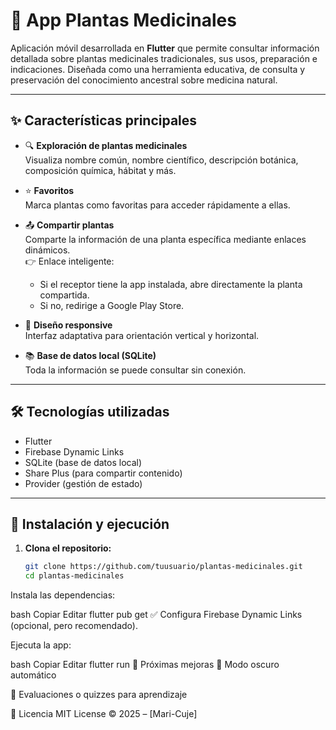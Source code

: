 # 🌿 App Plantas Medicinales

Aplicación móvil desarrollada en **Flutter** que permite consultar información detallada sobre plantas medicinales tradicionales, sus usos, preparación e indicaciones. Diseñada como una herramienta educativa, de consulta y preservación del conocimiento ancestral sobre medicina natural.

---

## ✨ Características principales

- 🔍 **Exploración de plantas medicinales**  
  Visualiza nombre común, nombre científico, descripción botánica, composición química, hábitat y más.

- ⭐ **Favoritos**  
  Marca plantas como favoritas para acceder rápidamente a ellas.

- 📤 **Compartir plantas**  
  Comparte la información de una planta específica mediante enlaces dinámicos.  
  👉 Enlace inteligente:  
  - Si el receptor tiene la app instalada, abre directamente la planta compartida.  
  - Si no, redirige a Google Play Store.

- 📱 **Diseño responsive**  
  Interfaz adaptativa para orientación vertical y horizontal.

- 📚 **Base de datos local (SQLite)**  
  Toda la información se puede consultar sin conexión.

---

## 🛠️ Tecnologías utilizadas

- Flutter  
- Firebase Dynamic Links  
- SQLite (base de datos local)  
- Share Plus (para compartir contenido)  
- Provider (gestión de estado)

---

## 🚀 Instalación y ejecución

1. **Clona el repositorio:**

   ```bash
   git clone https://github.com/tuusuario/plantas-medicinales.git
   cd plantas-medicinales
Instala las dependencias:

bash
Copiar
Editar
flutter pub get
✅ Configura Firebase Dynamic Links (opcional, pero recomendado).

Ejecuta la app:

bash
Copiar
Editar
flutter run
🔮 Próximas mejoras
🌙 Modo oscuro automático

🧠 Evaluaciones o quizzes para aprendizaje

📝 Licencia
MIT License © 2025 – [Mari-Cuje]
